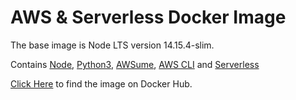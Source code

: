 # AWS & Serverless Docker Image

The base image is Node LTS version 14.15.4-slim.

Contains [Node](https://nodejs.org/en/), [Python3](https://www.python.org/download/releases/3.0/), [AWSume](https://awsu.me), [AWS CLI](https://docs.aws.amazon.com/cli/latest/userguide/cli-chap-welcome.html) and [Serverless](https://www.serverless.com/framework/docs/)

[Click Here](https://hub.docker.com/r/uakbar/deploy-aws-serverless) to find the image on Docker Hub.